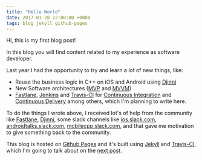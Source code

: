 ```yaml
---
title: "Hello World"
date: 2017-01-28 22:00:00 +0000
tags: blog jekyll github-pages
---
```


Hi, this is my first blog post!

In this blog you will find content related to my experience as software developer.

Last year I had the opportunity to try and learn a lot of new things, like:
-   Reuse the business logic in C++ on iOS and Android using [Djinni](https://github.com/dropbox/djinni)
-   New Software architectures ([MVP](https://en.wikipedia.org/wiki/Model%E2%80%93view%E2%80%93presenter) and [MVVM](https://en.wikipedia.org/wiki/Model%E2%80%93view%E2%80%93viewmodel))
-   [Fastlane](https://github.com/fastlane/fastlane), [Jenkins](https://jenkins.io) and [Travis-CI](https://travis-ci.org) for [Continuous Integration](https://en.wikipedia.org/wiki/Continuous_integration) and [Continuous Delivery](https://en.wikipedia.org/wiki/Continuous_delivery)
among others, which I'm planning to write here.

To do the things I wrote above, I received lot's of help from the community like [Fastlane](https://github.com/fastlane/fastlane), [Djinni](https://github.com/dropbox/djinni), some slack channels like [ios.slack.com](ios.slack.com), [androidtalks.slack.com](androidtalks.slack.com), [mobilecpp.slack.com](mobilecpp.slack.com), and that gave me motivation to give something back to the community.

This blog is hosted on [Github Pages](https://pages.github.com) and it's built using [Jekyll](https://jekyllrb.com) and [Travis-CI](https://travis-ci.org), which I'm going to talk about on the [next post](https://4brunu.github.io/blog/2017/01/29/using-jekyll-gem-based-themes-on-github-pages).
